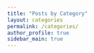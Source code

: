 ```yaml
---
title: "Posts by Category"
layout: categories
permalink: /categories/
author_profile: true
sidebar_main: true
---
```



